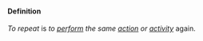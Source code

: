 #### Definition

*To repeat* is *to [perform](https://github.com/gcassel/Modular-Organization-Terminology/blob/master/terms/perform.md) the same [action](https://github.com/gcassel/Modular-Organization-Terminology/blob/master/terms/act.md) or [activity](https://github.com/gcassel/Modular-Organization-Terminology/blob/master/terms/activity.md)* again.
